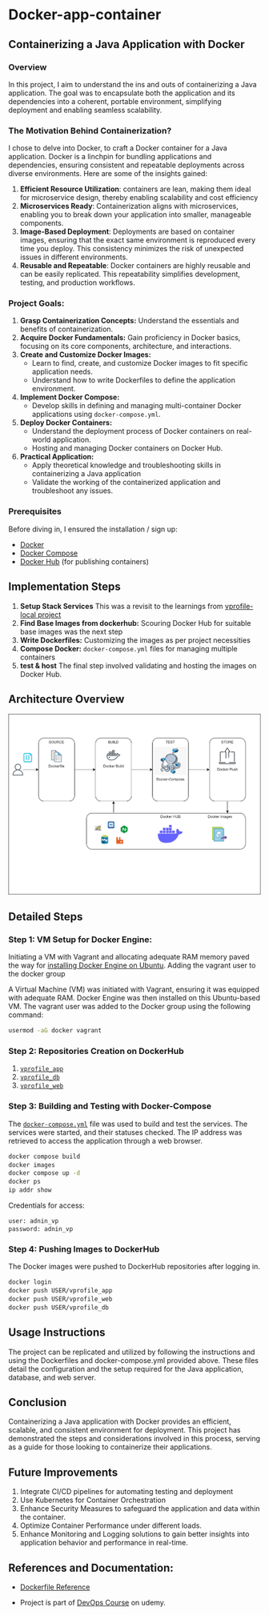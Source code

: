 # Docker-app-container
## Containerizing a Java Application with Docker
### Overview
In this project, I aim to understand the ins and outs of containerizing a Java application. The goal was to encapsulate both the application and its dependencies into a coherent, portable environment, simplifying deployment and enabling seamless scalability.

###  The Motivation Behind Containerization?
I chose to delve into Docker, to craft a Docker container for a Java application.  Docker is a linchpin for bundling applications and dependencies, ensuring consistent and repeatable deployments across diverse environments. Here are some of the insights gained:
1. **Efficient Resource Utilization**: containers are lean, making them ideal for microservice design, thereby enabling scalability and cost efficiency
2. **Microservices Ready**: Containerization aligns with microservices, enabling you to break down your application into smaller, manageable components.
3. **Image-Based Deployment**: Deployments are based on container images, ensuring that the exact same environment is reproduced every time you deploy. This consistency minimizes the risk of unexpected issues in different environments.
4. **Reusable and Repeatable**: Docker containers are highly reusable and can be easily replicated. This repeatability simplifies development, testing, and production workflows.


### Project Goals:
1.	**Grasp Containerization Concepts:** Understand the essentials and benefits of containerization.
2.	**Acquire Docker Fundamentals:** Gain proficiency in Docker basics, focusing on its core components, architecture, and interactions.
3.	**Create and Customize Docker Images:**
    - Learn to find, create, and customize Docker images to fit specific application needs.
    - Understand how to write Dockerfiles to define the application environment.
4.	**Implement Docker Compose:** 
    - Develop skills in defining and managing multi-container Docker applications using `docker-compose.yml`.
5.	**Deploy Docker Containers:** 
    - Understand the deployment process of Docker containers on real-world application.
    - Hosting and managing Docker containers on Docker Hub.
6.	**Practical Application:**
    - Apply theoretical knowledge and troubleshooting skills in containerizing a Java application
    - Validate the working of the containerized application and troubleshoot any issues.


### Prerequisites
Before diving in, I ensured the installation / sign up:

- [Docker](https://www.docker.com/get-started)
- [Docker Compose](https://docs.docker.com/compose/install/)
- [Docker Hub](https://hub.docker.com/) (for publishing containers)

## Implementation Steps

1. **Setup Stack Services** This was a revisit to the learnings from [vprofile-local project](https://github.com/myacov/vprofile-local)
2. **Find Base Images from dockerhub:** Scouring Docker Hub for suitable base images was the next step
3. **Write Dockerfiles:** Customizing the images as per project necessities 
4. **Compose Docker:** `docker-compose.yml` files for managing multiple containers
5. **test & host** The final step involved validating and hosting the images on Docker Hub.

## Architecture Overview
![Project diagram](./images/docker-app-project.jpg)


## Detailed Steps
### Step 1: VM Setup for Docker Engine:
Initiating a VM with Vagrant and allocating adequate RAM memory paved the way for [installing Docker Engine on Ubuntu](https://docs.docker.com/engine/install/ubuntu/). Adding the vagrant user to the docker group

A Virtual Machine (VM) was initiated with Vagrant, ensuring it was equipped with adequate RAM. Docker Engine was then installed on this Ubuntu-based VM. The vagrant user was added to the Docker group using the following command:
```bash
usermod -aG docker vagrant
```

### Step 2: Repositories Creation on DockerHub
1. [`vprofile_app`](./Docker-files/app/Dockerfile)
2. [`vprofile_db`](./Docker-files/db/Dockerfile)
3. [`vprofile_web`](./Docker-files/web/Dockerfile)


### Step 3: Building and Testing with Docker-Compose

The [`docker-compose.yml`](./docker-compose.yml) file was used to build and test the services. The services were started, and their statuses checked. The IP address was retrieved to access the application through a web browser.
```bash
docker compose build
docker images
docker compose up -d
docker ps
ip addr show
```

Credentials for access:
```
user: adnin_vp
password: adnin_vp
```
### Step 4: Pushing Images to DockerHub

The Docker images were pushed to DockerHub repositories after logging in.

```bash
docker login
docker push USER/vprofile_app
docker push USER/vprofile_web
docker push USER/vprofile_db
```

## Usage Instructions
The project can be replicated and utilized by following the instructions and using the Dockerfiles and docker-compose.yml provided above. These files detail the configuration and the setup required for the Java application, database, and web server.

## Conclusion 
Containerizing a Java application with Docker provides an efficient, scalable, and consistent environment for deployment. This project has demonstrated the steps and considerations involved in this process, serving as a guide for those looking to containerize their applications.

## Future Improvements
1. Integrate CI/CD pipelines for automating testing and deployment
2. Use Kubernetes for Container Orchestration
3. Enhance Security Measures to safeguard the application and data within the container.
4. Optimize Container Performance under different loads.
5. Enhance Monitoring and Logging solutions to gain better insights into application behavior and performance in real-time.

## References and Documentation: 
- [Dockerfile Reference](https://docs.docker.com/engine/reference/builder/) 

- Project is part of [DevOps Course](https://www.udemy.com/course/decodingdevops/) on udemy.
